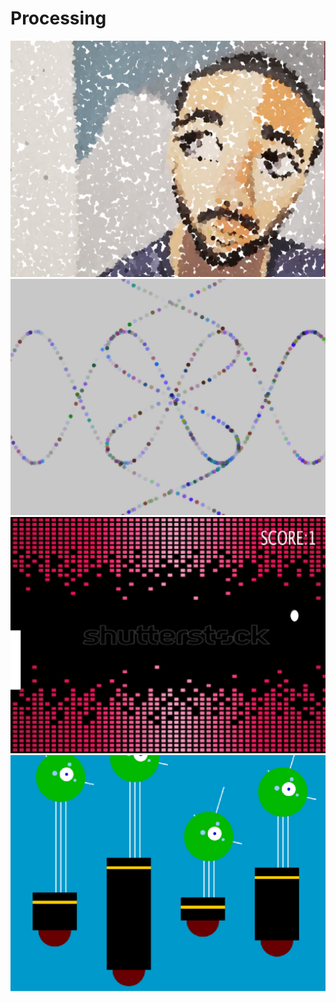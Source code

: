 # Processing
![Alt text](https://github.com/mangotree90/Processing/blob/master/screenshot/drawing.jpg?raw=true "Bild")
![Alt text](https://github.com/mangotree90/Processing/blob/master/screenshot/geometricshap.jpg?raw=true "Bild")
![Alt text](https://github.com/mangotree90/Processing/blob/master/screenshot/ponggame.jpg?raw=true "Bild")
![Alt text](https://github.com/mangotree90/Processing/blob/master/screenshot/robot.jpg?raw=true "Bild")
